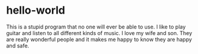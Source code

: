 # hello-world
This is a stupid program that no one will ever be able to use.
I like to play guitar and listen to all different kinds of music.
I love my wife and son. They are really wonderful people and it makes
me happy to know they are happy and safe.
